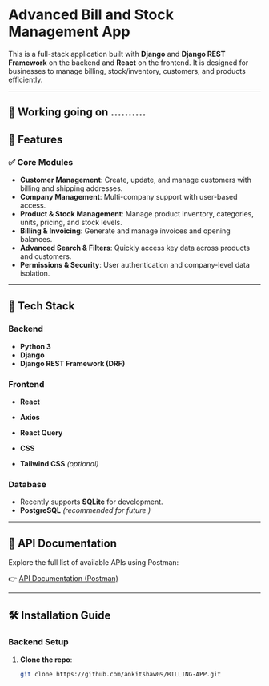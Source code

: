 # Advanced Bill and Stock Management App

This is a full-stack application built with **Django** and **Django REST Framework** on the backend and **React** on the frontend. It is designed for businesses to manage billing, stock/inventory, customers, and products efficiently.

---


## 🚀 Working going on ..........

## 🚀 Features

### ✅ Core Modules
- **Customer Management**: Create, update, and manage customers with billing and shipping addresses.
- **Company Management**: Multi-company support with user-based access.
- **Product & Stock Management**: Manage product inventory, categories, units, pricing, and stock levels.
- **Billing & Invoicing**: Generate and manage invoices and opening balances.
- **Advanced Search & Filters**: Quickly access key data across products and customers.
- **Permissions & Security**: User authentication and company-level data isolation.

---

## 🧩 Tech Stack

### Backend
- **Python 3**
- **Django**
- **Django REST Framework (DRF)**

### Frontend
- **React**
- **Axios**
- **React Query**
- **CSS**

- **Tailwind CSS** *(optional)*

### Database
- Recently supports **SQLite** for development.
- **PostgreSQL** *(recommended  for future )*   

---

## 🔗 API Documentation

Explore the full list of available APIs using Postman:

👉 [API Documentation (Postman)](https://documenter.getpostman.com/view/31390351/2sB2j4gBPD)

---

## 🛠️ Installation Guide

### Backend Setup

1. **Clone the repo**:
   ```bash
   git clone https://github.com/ankitshaw09/BILLING-APP.git
   

